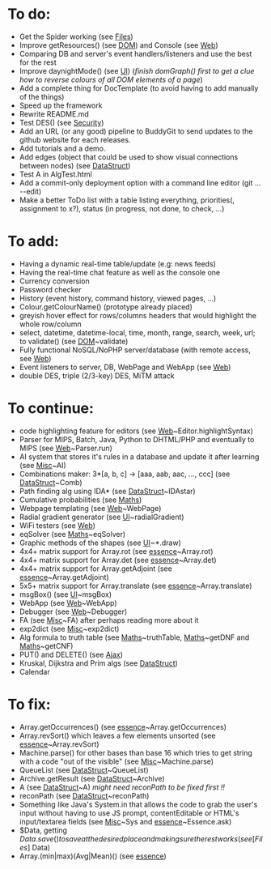 # To do:
-   Get the Spider working (see [Files])
-   Improve getResources() (see [DOM]) and Console (see [Web])
-   Comparing DB and server's event handlers/listeners and use the best for the rest
-   Improve daynightMode() (see [UI]) (_finish domGraph() first to get a clue how to reverse colours of all DOM elements of a page_)
-   Add a complete thing for DocTemplate (to avoid having to add manually of the things)
-   Speed up the framework
-   Rewrite README.md
-   Test DES() (see [Security])
-   Add an URL (or any good) pipeline to BuddyGit to send updates to the github website for each releases.
-   Add tutorials and a demo.
-   Add edges (object that could be used to show visual connections between nodes) (see [DataStruct])
-   Test A in AlgTest.html
-   Add a commit-only deployment option with a command line editor (git ... --edit)
-   Make a better ToDo list with a table listing everything, priorities(, assignment to x?), status (in progress, not done, to check, ...)

# To add:
-   Having a dynamic real-time table/update (e.g: news feeds)
-	Having the real-time chat feature as well as the console one
-	Currency conversion
-	Password checker
-	History (event history, command history, viewed pages, ...)
-	Colour.getColourName() (prototype already placed)
-	greyish hover effect for rows/columns headers that would highlight the whole row/column
-	select, datetime, datetime-local, time, month, range, search, week, url; to validate() (see [DOM]~validate)
-   Fully functional NoSQL/NoPHP server/database (with remote access, see [Web])
-   Event listeners to server, DB, WebPage and WebApp (see [Web])
-   double DES, triple (2/3-key) DES, MiTM attack

# To continue:
-	code highlighting feature for editors (see [Web]~Editor.highlightSyntax)
-	Parser for MIPS, Batch, Java, Python to DHTML/PHP and eventually to MIPS (see [Web]~Parser.run)
-   AI system that stores it's rules in a database and update it after learning (see [Misc]~AI)
-   Combinations maker: 3*[a, b, c] -> \[aaa, aab, aac, ..., ccc\] (see [DataStruct]~Comb)
-   Path finding alg using IDA* (see [DataStruct]~IDAstar)
-	Cumulative probabilities (see [Maths])
-	Webpage templating (see [Web]~WebPage)
-	Radial gradient generator (see [UI]~radialGradient)
-	WiFi testers (see [Web])
-	eqSolver (see [Maths]~eqSolver)
-	Graphic methods of the shapes (see [UI]~*.draw)
-	4x4+ matrix support for Array.rot (see [essence]~Array.rot)
-	4x4+ matrix support for Array.det (see [essence]~Array.det)
-	4x4+ matrix support for Array.getAdjoint (see [essence]~Array.getAdjoint)
-	5x5+ matrix support for Array.translate (see [essence]~Array.translate)
-	msgBox() (see [UI]~msgBox)
-	WebApp (see [Web]~WebApp)
-	Debugger (see [Web]~Debugger)
-	FA (see [Misc]~FA) after perhaps reading more about it
-	exp2dict (see [Misc]~exp2dict)
-	Alg formula to truth table (see [Maths]~truthTable, [Maths]~getDNF and [Maths]~getCNF)
-   PUT() and DELETE() (see [Ajax])
-   Kruskal, Dijkstra and Prim algs (see [DataStruct])
-	Calendar

# To fix:
-	Array.getOccurrences() (see [essence]~Array.getOccurrences)
-	Array.revSort() which leaves a few elements unsorted (see [essence]~Array.revSort)
-	Machine.parse() for other bases than base 16 which tries to get string with a code "out of the visible" (see [Misc]~Machine.parse)
-	QueueList (see [DataStruct]~QueueList)
-	Archive.getResult (see [DataStruct]~Archive)
-	A (see [DataStruct]~A)   _might need reconPath to be fixed first !!_
-	reconPath (see [DataStruct]~reconPath)
-	Something like Java's System.in that allows the code to grab the user's input without having to use JS prompt, contentEditable or HTML's input/textarea fields (see [Misc]~Sys and [essence]~Essence.ask)
-	$Data, getting $Data.save() to save at the desired place and making sure the rest works (see [Files]~$Data)
-   Array.(min|max)(Avg|Mean)() (see [essence])

[essence]: 1.1/essence.js
[Ajax]: 1.1/modules/Ajax.js
[DataStruct]: 1.1/modules/DataStruct.js
[DOM]: 1.1/modules/DOM.js
[Files]: 1.1/modules/Files.js
[Maths]: 1.1/modules/Maths.js
[Misc]: 1.1/modules/Misc.js
[QTest]: 1.1/modules/QTest.js
[Security]: 1.1/modules/Security.js
[UI]: 1.1/modules/UI.js
[Web]: 1.1/modules/Web.js
